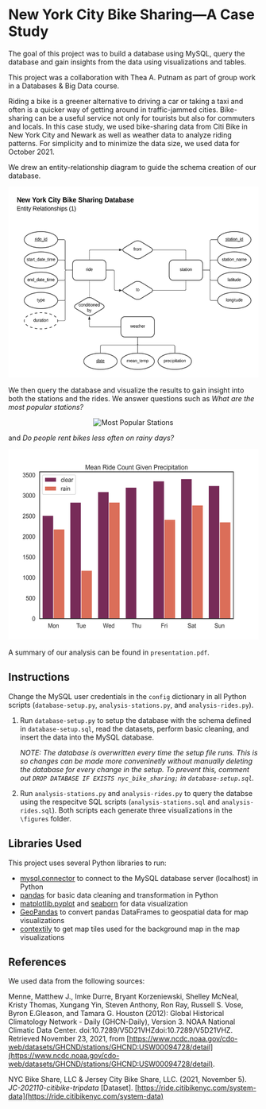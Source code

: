 # New York City Bike Sharing—A Case Study

The goal of this project was to build a database using MySQL, query the database and gain insights from the data using visualizations and tables.

This project was a collaboration with Thea A. Putnam as part of group work in a Databases & Big Data course.

Riding a bike is a greener alternative to driving a car or taking a taxi and often is a quicker way of getting around in traffic-jammed cities. Bike-sharing can be a useful service not only for tourists but also for commuters and locals. In this case study, we used bike-sharing data from Citi Bike in New York City and Newark as well as weather data to analyze riding patterns. For simplicity and to minimize the data size, we used data for October 2021.

We drew an entity-relationship diagram to guide the schema creation of our database.

<p align="center">
    <img src="figures/entity_relationship_diagram_1.png" alt="Entity-Relationship Diagram" height="384">
</p

We then query the database and visualize the results to gain insight into both the stations and the rides. We answer questions such as *What are the most popular stations?*

<p align="center">
    <img src="figures/most_popular_stations.png" alt="Most Popular Stations" height="512">
</p

and *Do people rent bikes less often on rainy days?*

<p align="center">
    <img src="figures/precipitation_effect.png" alt="Precipitation Effect" height="384">
</p

A summary of our analysis can be found in `presentation.pdf`.

## Instructions

Change the MySQL user credentials in the `config` dictionary in all Python scripts (`database-setup.py`, `analysis-stations.py`, and `analysis-rides.py`).

1. Run `database-setup.py` to setup the database with the schema defined in `database-setup.sql`, read the datasets, perform basic cleaning, and insert the data into the MySQL database.
   
    _NOTE: The database is overwritten every time the setup file runs. This is so changes can be made more conveninetly without manually deleting the database for every change in the setup. To prevent this, comment out `DROP DATABASE IF EXISTS nyc_bike_sharing;` in `database-setup.sql`._

2. Run `analysis-stations.py` and `analysis-rides.py` to query the databse using the respecitve SQL scripts (`analysis-stations.sql` and `analysis-rides.sql`). Both scripts each generate three visualizations in the `\figures` folder.

## Libraries Used

This project uses several Python libraries to run:

- [mysql.connector](https://dev.mysql.com/doc/connector-python/en/) to connect to the MySQL database server (localhost) in Python
- [pandas](https://pandas.pydata.org/) for basic data cleaning and transformation in Python
- [matplotlib.pyplot](https://matplotlib.org/) and [seaborn](https://seaborn.pydata.org/) for data visualization
- [GeoPandas](https://geopandas.org/en/stable/) to convert pandas DataFrames to geospatial data for map visualizations
- [contextily](https://pypi.org/project/contextily/) to get map tiles used for the background map in the map visualizations

## References

We used data from the following sources:

Menne, Matthew J., Imke Durre, Bryant Korzeniewski, Shelley McNeal, Kristy Thomas, Xungang Yin, Steven Anthony, Ron Ray, Russell S. Vose, Byron E.Gleason, and Tamara G. Houston (2012): Global Historical Climatology Network - Daily (GHCN-Daily), Version 3. NOAA National Climatic Data Center. doi:10.7289/V5D21VHZdoi:10.7289/V5D21VHZ. Retrieved November 23, 2021, from [https://www.ncdc.noaa.gov/cdo-web/datasets/GHCND/stations/GHCND:USW00094728/detail](https://www.ncdc.noaa.gov/cdo-web/datasets/GHCND/stations/GHCND:USW00094728/detail).

NYC Bike Share, LLC & Jersey City Bike Share, LLC. (2021, November 5). *JC-202110-citibike-tripdata* [Dataset]. [https://ride.citibikenyc.com/system-data](https://ride.citibikenyc.com/system-data)
